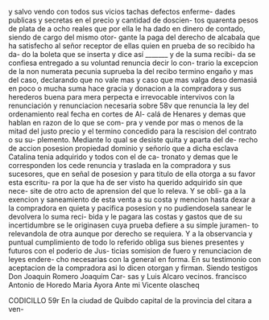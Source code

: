 y salvo vendo con todos sus vicios tachas defectos enferme-
dades publicas y secretas en el precio y cantidad de doscien-
tos quarenta pesos de plata de a ocho reales que por ella le
ha dado en dinero de contado, siendo de cargo del mismo otor-
gante la paga del derecho de alcabala que ha satisfecho al
señor receptor de ellas quien en prueba de so recibido ha da-
do la boleta que se inserta y dice así _______ y de la suma recibi-
da se confiesa entregado a su voluntad renuncia decir lo con-
trario la excepcion de la non numerata pecunia suprueba
la del recibo termino engaño y mas del caso, declarando
que no vale mas y caso que mas valga deso demasiá en poco
o mucha suma hace gracia y donacion a la compradora y
sus herederos buena para mera perpecta e irrevocable
intervivos con la renunciación y renunciacion necesaria sobre
58v que renuncia la ley del ordenamiento real fecha en cortes de Al-
calá de Henares y demas que hablan en razon de lo que se com-
pra y vende por mas o menos de la mitad del justo precio y el
termino concedido para la rescision del contrato o su su-
plemento. Mediante lo qual se desiste quita y aparta del de-
recho de accion posesion propiedad dominio y señorío que a
dicha esclava Catalina tenia adquirido y todos con el de ca-
tronato y demas que le corresponden los cede renuncia y
traslada en la compradora y sus sucesores, que en señal de
posesion y para titulo de ella otorga a su favor esta escritu-
ra por la que ha de ser visto ha querido adquirido sin que nece-
site de otro acto de aprension del que lo releva. Y se obli-
ga a la exencion y saneamiento de esta venta a su costa y
mencion hasta dexar a la compradora en quieta y pacifica
posesion y no pudiendosela sanear le devolvera lo suma reci-
bida y le pagara las costas y gastos que de su incertidumbre
se le originasen cuya prueba defiere a su simple juramen-
to relevandola de otra aunque por derecho se requiera. Y
a la observancia y puntual cumplimiento de todo lo referido
obliga sus bienes presentes y futuros con el poderio de Jus-
ticias somision de fuero y renunciacion de leyes endere-
cho necesarias con la general en forma. En su testimonio
con aceptacion de la compradora asi lo dicen otorgan y
firman. Siendo testigos Don Joaquin Romero Joaquim Car-
sas y Luis Alcaro vecinos.
francisco Antonio de Horedo Maria Ayora
Ante mi Vicente olascheq

CODICILLO
59r En la ciudad de Quibdo capital de la provincia del citara a ven-